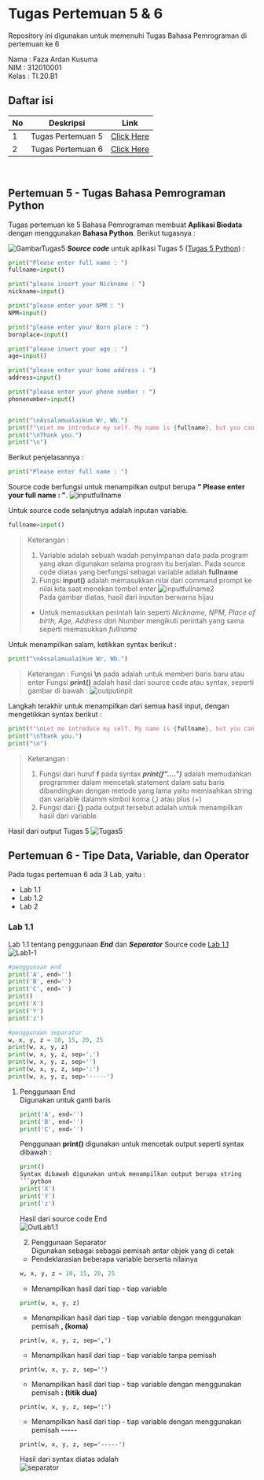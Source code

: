 # Tugas Pertemuan 5 & 6

Repository ini  digunakan untuk memenuhi Tugas Bahasa Pemrograman di pertemuan ke 6

Nama    : Faza Ardan Kusuma<br>
NIM     : 312010001<br>
Kelas   : TI.20.B1<br>

## Daftar isi
| No | Deskripsi | Link |
| ----- | ----- | ----- |
| 1 | Tugas Pertemuan 5 | [Click Here](#pertemuan-5bahasa-pemrograman) |
| 2 | Tugas Pertemuan 6 | [Click Here](#pertemuan-6---lab-1)
<br>

## Pertemuan 5 - Tugas Bahasa Pemrograman Python
Tugas pertemuan ke 5 Bahasa Pemrograman membuat **Aplikasi Biodata** dengan menggunakan **Bahasa Python**. Berikut tugasnya :
    
![GambarTugas5](Pic/Tugas-Pertemuan-5.png)
***Source code*** untuk aplikasi Tugas 5 ([Tugas 5 Python](p5_tugas.py)) :
```python
print("Please enter full name : ")
fullname=input()

print("please insert your Nickname : ")
nickname=input()

print("please enter your NPM : ")
NPM=input()

print("please enter your Born place : ")
bornplace=input()

print("please insert your age : ")
age=input()

print("please enter your home address : ")
address=input()

print("please enter your phone number : ")
phonenumber=input()


print("\nAssalamualaikum Wr, Wb.")
print(f"\nLet me introduce my self. My name is {fullname}, but you can call me {nickname}. My NPM is {NPM}. I was Born in {bornplace} and i am {age} years old. I am very glad if you want to invite my house in {address}. So, don't forget to call me before with the number {phonenumber}.")
print("\nThank you.")
print("\n")
```

Berikut penjelasannya : <br>
```python
print("Please enter full name : ")
```
Source code berfungsi untuk menampilkan output berupa **" Please enter your full name : "**.
![inputfullname](Pic/inputfullname.png)

Untuk source code selanjutnya adalah inputan variable.
```python
fullname=input()
```
>Keterangan :
>1. Variable adalah  sebuah wadah penyimpanan data pada program yang akan digunakan selama program itu berjalan. Pada source code diatas yang berfungsi sebagai variable adalah **fullname**
>2. Fungsi **input()** adalah memasukkan nilai dari command prompt ke nilai kita saat menekan tombol enter 
>![inputfullname2](Pic/inputfullname2.png)<br>
>Pada gambar diatas, hasil dari inputan berwarna hijau
>* Untuk memasukkan perintah lain seperti <i>Nickname, NPM, Place of birth, Age, Address dan Number</i> mengikuti perintah yang sama seperti memasukkan <i>fullname</i>

Untuk menampilkan salam, ketikkan syntax berikut :
```python
print("\nAssalamualaikum Wr, Wb.")
```
>Keterangan :
>Fungsi **\n** pada adalah untuk memberi baris baru atau enter
>Fungsi **print()** adalah hasil dari source code atau syntax, seperti gambar di bawah :
>![outputinpit](Pic/outputinput.png)

Langkah terakhir untuk menampilkan dari semua hasil input, dengan mengetikkan syntax berikut :
```python
print(f"\nLet me introduce my self. My name is {fullname}, but you can call me {nickname}. My NPM is {NPM}. I was born in {placeofbirth} and i am {age} years old. I am very glad if you want to invite my house in {address}. So, don't forget to call me before with the number {phonenumber}.")
print("\nThank you.")
print("\n")
```
>Keterangan :
>1. Fungsi dari huruf **f** pada syntax ***print(f"....")*** adalah memudahkan  programmer dalam mencetak statement dalam satu baris dibandingkan dengan metode yang lama yaitu memisahkan string dan variable dalamm simbol koma (,) atau plus (+) 
>2. Fungsi dari **{}** pada output tersebut adalah untuk menampilkan hasil dari variable

Hasil dari output Tugas 5
![Tugas5](Pic/outputtugas5.png)

## Pertemuan 6 - Tipe Data, Variable, dan Operator

Pada tugas pertemuan 6 ada 3 Lab, yaitu :
* Lab 1.1
* Lab 1.2
* Lab 2

### Lab 1.1
Lab 1.1 tentang penggunaan ***End*** dan ***Separator***
Source code [Lab 1.1](p6_lab1.2.py)
![Lab1-1](Pic/Lab1-1.png)
```python
#penggunaan end
print('A', end='')
print('B', end='')
print('C', end='')
print()
print('X')
print('Y')
print('z')

#penggunaan separator
w, x, y, z = 10, 15, 20, 25
print(w, x, y, z)
print(w, x, y, z, sep=',')
print(w, x, y, z, sep='')
print(w, x, y, z, sep=':')
print(w, x, y, z, sep='-----')
```

1. Penggunaan End<br>
    Digunakan untuk ganti baris
    ```python
    print('A', end='')
    print('B', end='')
    print('C', end='')
    ```
    Penggunaan **print()** digunakan untuk mencetak output seperti syntax dibawah :
    ```python
    print()
    Syntax dibawah digunakan untuk menampilkan output berupa string
    ```python
    print('X')
    print('Y')
    print('z')
    ```
    Hasil dari source code End<br>
    ![OutLab1.1](Pic/end.png)

    2. Penggunaan Separator<br>
    Digunakan sebagai sebagai pemisah antar objek yang di cetak

    * Pendeklarasian beberapa variable berserta nilainya
    ```python
    w, x, y, z = 10, 15, 20, 25
    ```
    * Menampilkan hasil dari tiap - tiap variable
    ```python
    print(w, x, y, z)
    ```
    * Menampilkan hasil dari tiap - tiap variable dengan menggunakan pemisah **, (koma)**
    ```
    print(w, x, y, z, sep=',')
    ```
    * Menampilkan hasil dari tiap - tiap variable tanpa pemisah
    ```
    print(w, x, y, z, sep='')
    ```
    * Menampilkan hasil dari tiap - tiap variable dengan menggunakan pemisah **: (titik dua)**
    ```
    print(w, x, y, z, sep=':')
    ```
    * Menampilkan hasil dari tiap - tiap variable dengan menggunakan pemisah **-----**
    ```
    print(w, x, y, z, sep='-----')
    ```
    Hasil dari syntax diatas adalah<br> 
    ![separator](Pic/separator.png)